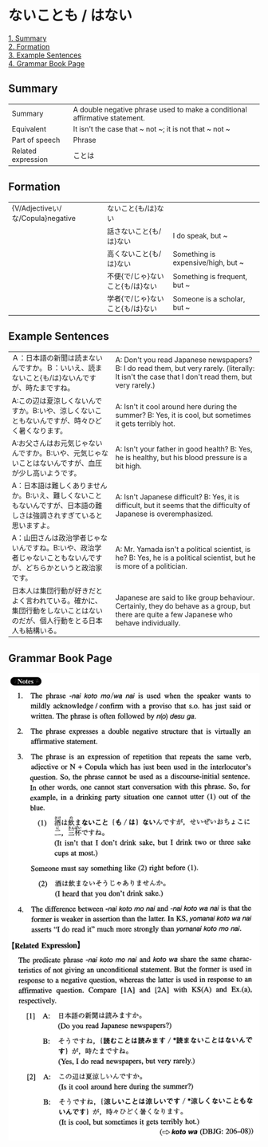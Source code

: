 # ないことも / はない

[1. Summary](#summary)<br>
[2. Formation](#formation)<br>
[3. Example Sentences](#example-sentences)<br>
[4. Grammar Book Page](#grammar-book-page)<br>


## Summary

<table><tr>   <td>Summary</td>   <td>A double negative phrase used to make a conditional affirmative statement.</td></tr><tr>   <td>Equivalent</td>   <td>It isn't the case that ~ not ~; it is not that ~ not ~</td></tr><tr>   <td>Part of speech</td>   <td>Phrase</td></tr><tr>   <td>Related expression</td>   <td>ことは</td></tr></table>

## Formation

<table class="table"><tbody><tr class="tr head"><td class="td"><span class="bold">{V/Adjectiveい/な/Copula}negative</span></td><td class="td"><span class="concept">ないこと</span><span>{</span><span class="concept">も</span><span>/</span><span class="concept">は</span><span>}</span><span class="concept">ない</span></td><td class="td"></td></tr><tr class="tr"><td class="td"></td><td class="td"><span>話さ</span><span class="concept">ないこと</span><span>{</span><span class="concept">も</span><span>/</span><span class="concept">は</span><span>}</span><span class="concept">ない</span></td><td class="td"><span>I do speak, but ~</span></td></tr><tr class="tr"><td class="td"></td><td class="td"><span>高く</span><span class="concept">ないこと</span><span>{</span><span class="concept">も</span><span>/</span><span class="concept">は</span><span>}</span><span class="concept">ない</span></td><td class="td"><span>Something is expensive/high, but ~</span></td></tr><tr class="tr"><td class="td"></td><td class="td"><span>不便{で/じゃ}</span><span class="concept">ないこと</span><span>{</span><span class="concept">も</span><span>/</span><span class="concept">は</span><span>}</span><span class="concept">ない</span></td><td class="td"><span>Something is frequent, but ~</span></td></tr><tr class="tr"><td class="td"></td><td class="td"><span>学者{で/じゃ}</span><span class="concept">ないこと</span><span>{</span><span class="concept">も</span><span>/</span><span class="concept">は</span><span>}</span><span class="concept">ない</span></td><td class="td"><span>Someone is a scholar, but ~</span></td></tr></tbody></table>

## Example Sentences

<table><tr>   <td>Ａ：日本語の新聞は読まないんですか。Ｂ：いいえ、読まないこと{も/は}ないんですが、時たまですね。</td>   <td>A: Don't you read Japanese newspapers? B: I do read them, but very rarely. (literally: It isn't the case that I don't read them, but very rarely.)</td></tr><tr>   <td>A:この辺は夏涼しくないんですか。B:いや、涼しくないこともないんですが、時々ひどく暑くなります。</td>   <td>A: Isn't it cool around here during the summer? B: Yes, it is cool, but sometimes it gets terribly hot.</td></tr><tr>   <td>A:お父さんはお元気じゃないんですか。B:いや、元気じゃないことはないんですが、血圧が少し高いようです。</td>   <td>A: Isn't your father in good health? B: Yes, he is healthy, but his blood pressure is a bit high.</td></tr><tr>   <td>A：日本語は難しくありませんか。B:いえ、難しくないこともないんですが、日本語の難しさは強調されすぎていると思いますよ。</td>   <td>A: Isn't Japanese difficult? B: Yes, it is difficult, but it seems that the difficulty of Japanese is overemphasized.</td></tr><tr>   <td>A：山田さんは政治学者じゃないんですね。B:いや、政治学者じゃないこともないんですが、どちらかというと政治家です。</td>   <td>A: Mr. Yamada isn't a political scientist, is he? B: Yes, he is a political scientist, but he is more of a politician.</td></tr><tr>   <td>日本人は集団行動が好きだとよく言われている。確かに、集団行動をしないことはないのだが、個人行動をとる日本人も結構いる。</td>   <td>Japanese are said to like group behaviour. Certainly, they do behave as a group, but there are quite a few Japanese who behave individually.</td></tr></table>

## Grammar Book Page

![](../img/Intermediateないことも／はない.png)


